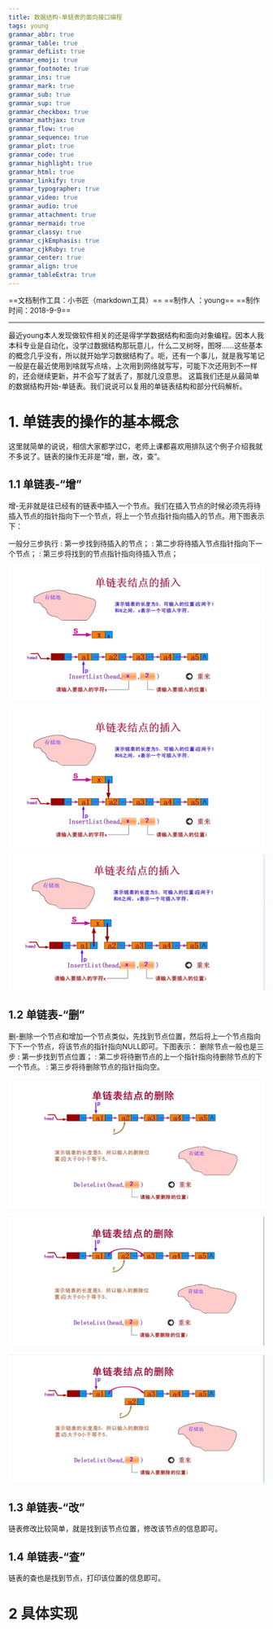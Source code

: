 ```yaml
---
title: 数据结构-单链表的面向接口编程
tags: young
grammar_abbr: true
grammar_table: true
grammar_defList: true
grammar_emoji: true
grammar_footnote: true
grammar_ins: true
grammar_mark: true
grammar_sub: true
grammar_sup: true
grammar_checkbox: true
grammar_mathjax: true
grammar_flow: true
grammar_sequence: true
grammar_plot: true
grammar_code: true
grammar_highlight: true
grammar_html: true
grammar_linkify: true
grammar_typographer: true
grammar_video: true
grammar_audio: true
grammar_attachment: true
grammar_mermaid: true
grammar_classy: true
grammar_cjkEmphasis: true
grammar_cjkRuby: true
grammar_center: true
grammar_align: true
grammar_tableExtra: true
---
```

==文档制作工具：小书匠（markdown工具）==
==制作人     ：young==
==制作时间：2018-9-9==


----------

最近young本人发现做软件相关的还是得学学数据结构和面向对象编程。因本人我本科专业是自动化，没学过数据结构那玩意儿，什么二叉树呀，图呀……这些基本的概念几乎没有，所以就开始学习数据结构了。呃，还有一个事儿，就是我写笔记一般是在最近使用到啥就写点啥，上次用到网络就写写，可能下次还用到不一样的，还会继续更新，并不会写了就丢了，那就几没意思。
这篇我们还是从最简单的数据结构开始-单链表。我们说说可以复用的单链表结构和部分代码解析。

# 1. 单链表的操作的基本概念
这里就简单的说说，相信大家都学过C，老师上课都喜欢用排队这个例子介绍我就不多说了。链表的操作无非是“增，删，改，查”。

## 1.1 单链表-“增”

增-无非就是往已经有的链表中插入一个节点。我们在插入节点的时候必须先将待插入节点的指针指向下一个节点，将上一个节点指针指向插入的节点。用下图表示下：

一般分三步执行
 : 第一步找到待插入的节点；
 : 第二步将待插入节点指针指向下一个节点；
 : 第三步将找到的节点指针指向待插入节点；

![第一步：找到链表位置](./images/插入1.jpg)

![第二步 : 指向下一节点](./images/插入2.jpg)

![第三步：指向插入节点](./images/插入3.jpg)

## 1.2 单链表-“删”

删-删除一个节点和增加一个节点类似，先找到节点位置，然后将上一个节点指向下下一个节点，将该节点的指针指向NULL即可。下图表示：
删除节点一般也是三步
 : 第一步找到节点位置；
 : 第二步将待删节点的上一个指针指向待删除节点的下一个节点。
 : 第三步将待删除节点的指针指向空。

![找到链表待删除位](./images/删除1.jpg)

![链表指向](./images/删除2.jpg)

![节点断链](./images/删除3.jpg)

## 1.3 单链表-“改”

链表修改比较简单，就是找到该节点位置，修改该节点的信息即可。

## 1.4 单链表-“查”

链表的查也是找到节点，打印该位置的信息即可。

# 2 具体实现